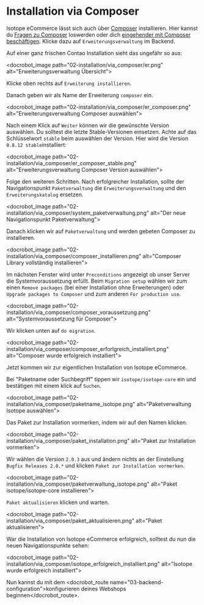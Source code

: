 # Installation via Composer

Isotope eCommerce lässt sich auch über [Composer][1] installieren. Hier kannst du [Fragen zu Composer][2] loswerden oder dich [eingehender mit Composer beschäftigen][3]. Klicke dazu auf `Erweiterungsverwaltung` im Backend.

Auf einer ganz frischen Contao Installation sieht das ungefähr so aus:

<docrobot_image path="02-installation/via_composer/er.png" alt="Erweiterungsverwaltung Übersicht">

Klicke oben rechts auf `Erweiterung installieren`.

Danach geben wir als Name der Erweiterung `composer` ein. 

<docrobot_image path="02-installation/via_composer/er_composer.png" alt="Erweiterungsverwaltung Composer auswählen">

Nach einem Klick auf `Weiter` können wir die gewünschte Version auswählen. Du solltest die letzte Stable-Versionen einsetzen. Achte auf das Schlüsselwort `stable` beim auswählen der Version. Hier wird die Version `0.8.12 stable`installiert:

<docrobot_image path="02-installation/via_composer/er_composer_stable.png" alt="Erweiterungsverwaltung Composer Version auswählen">

Folge den weiteren Schritten. Nach erfolgreicher Installation, sollte der Navigationspunkt `Paketverwaltung` die `Erweiterungsverwaltung` und den `Erweiterungskatalog` ersetzen.

<docrobot_image path="02-installation/via_composer/system_paketverwaltung.png" alt="Der neue Navigationspunkt Paketverwaltung">

Danach klicken wir auf `Paketverwaltung` und werden gebeten Composer zu installieren.

<docrobot_image path="02-installation/via_composer/composer_installieren.png" alt="Composer Library vollständig installieren">

Im nächsten Fenster wird unter `Preconditions` angezeigt ob unser Server die Systemvoraussetzung erfüllt. Beim `Migration setup` wählen wir zum einen `Remove packages` (bei einer Installation ohne Erweiterungen) oder `Upgrade packages to Composer` und zum anderen `For production use`.

<docrobot_image path="02-installation/via_composer/composer_voraussetzung.png" alt="Systemvoraussetzung für Composer">

Wir klicken unten auf `do migration`.

<docrobot_image path="02-installation/via_composer/composer_erforlgreich_installiert.png" alt="Composer wurde erfolgreich installiert">

Jetzt kommen wir zur eigentlichen Installation von Isotope eCommerce.

Bei "Paketname oder Suchbegriff" tippen wir `isotope/isotope-core` ein und bestätigen mit einem klick auf `Suchen`.

<docrobot_image path="02-installation/via_composer/paketname_isotope.png" alt="Paketverwaltung Isotope auswählen">

Das Paket zur Installation vormerken, indem wir auf den Namen klicken.

<docrobot_image path="02-installation/via_composer/paket_installation.png" alt="Paket zur Installation vormerken">

Wir wählen die Version `2.0.3` aus und ändern nichts an der Einstellung `Bugfix Releases 2.0.*` und klicken `Paket zur Installation vormerken`.

<docrobot_image path="02-installation/via_composer/paketverwaltung_isotope.png" alt="Paket isotope/isotope-core installieren">

`Paket aktualisieren` klicken und warten.

<docrobot_image path="02-installation/via_composer/paket_aktualisieren.png" alt="Paket aktualisieren">

War die Installation von Isotope eCommerce erfolgreich, solltest du nun die neuen Navigationspunkte sehen:

<docrobot_image path="02-installation/via_composer/isotope_erfolgreich_installiert.png" alt="Isotope wurde erfolgreich installiert">

Nun kannst du mit dem <docrobot_route name="03-backend-configuration">konfigurieren deines Webshops beginnen</docrobot_route>.

[1]: http://c-c-a.org/ueber-composer
[2]: https://community.contao.org/de/forumdisplay.php?168-composer
[3]: http://de.contaowiki.org/Composer
